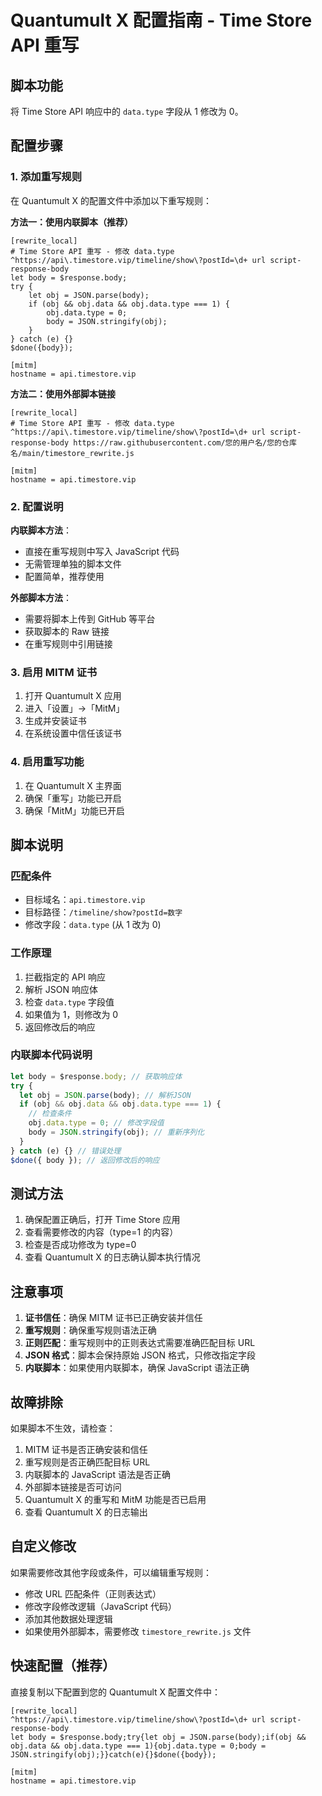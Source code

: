 # Quantumult X 配置指南 - Time Store API 重写

## 脚本功能

将 Time Store API 响应中的 `data.type` 字段从 1 修改为 0。

## 配置步骤

### 1. 添加重写规则

在 Quantumult X 的配置文件中添加以下重写规则：

**方法一：使用内联脚本（推荐）**

```
[rewrite_local]
# Time Store API 重写 - 修改 data.type
^https://api\.timestore.vip/timeline/show\?postId=\d+ url script-response-body
let body = $response.body;
try {
    let obj = JSON.parse(body);
    if (obj && obj.data && obj.data.type === 1) {
        obj.data.type = 0;
        body = JSON.stringify(obj);
    }
} catch (e) {}
$done({body});

[mitm]
hostname = api.timestore.vip
```

**方法二：使用外部脚本链接**

```
[rewrite_local]
# Time Store API 重写 - 修改 data.type
^https://api\.timestore.vip/timeline/show\?postId=\d+ url script-response-body https://raw.githubusercontent.com/您的用户名/您的仓库名/main/timestore_rewrite.js

[mitm]
hostname = api.timestore.vip
```

### 2. 配置说明

**内联脚本方法**：

- 直接在重写规则中写入 JavaScript 代码
- 无需管理单独的脚本文件
- 配置简单，推荐使用

**外部脚本方法**：

- 需要将脚本上传到 GitHub 等平台
- 获取脚本的 Raw 链接
- 在重写规则中引用链接

### 3. 启用 MITM 证书

1. 打开 Quantumult X 应用
2. 进入「设置」→「MitM」
3. 生成并安装证书
4. 在系统设置中信任该证书

### 4. 启用重写功能

1. 在 Quantumult X 主界面
2. 确保「重写」功能已开启
3. 确保「MitM」功能已开启

## 脚本说明

### 匹配条件

- 目标域名：`api.timestore.vip`
- 目标路径：`/timeline/show?postId=数字`
- 修改字段：`data.type` (从 1 改为 0)

### 工作原理

1. 拦截指定的 API 响应
2. 解析 JSON 响应体
3. 检查 `data.type` 字段值
4. 如果值为 1，则修改为 0
5. 返回修改后的响应

### 内联脚本代码说明

```javascript
let body = $response.body; // 获取响应体
try {
  let obj = JSON.parse(body); // 解析JSON
  if (obj && obj.data && obj.data.type === 1) {
    // 检查条件
    obj.data.type = 0; // 修改字段值
    body = JSON.stringify(obj); // 重新序列化
  }
} catch (e) {} // 错误处理
$done({ body }); // 返回修改后的响应
```

## 测试方法

1. 确保配置正确后，打开 Time Store 应用
2. 查看需要修改的内容（type=1 的内容）
3. 检查是否成功修改为 type=0
4. 查看 Quantumult X 的日志确认脚本执行情况

## 注意事项

1. **证书信任**：确保 MITM 证书已正确安装并信任
2. **重写规则**：确保重写规则语法正确
3. **正则匹配**：重写规则中的正则表达式需要准确匹配目标 URL
4. **JSON 格式**：脚本会保持原始 JSON 格式，只修改指定字段
5. **内联脚本**：如果使用内联脚本，确保 JavaScript 语法正确

## 故障排除

如果脚本不生效，请检查：

1. MITM 证书是否正确安装和信任
2. 重写规则是否正确匹配目标 URL
3. 内联脚本的 JavaScript 语法是否正确
4. 外部脚本链接是否可访问
5. Quantumult X 的重写和 MitM 功能是否已启用
6. 查看 Quantumult X 的日志输出

## 自定义修改

如果需要修改其他字段或条件，可以编辑重写规则：

- 修改 URL 匹配条件（正则表达式）
- 修改字段修改逻辑（JavaScript 代码）
- 添加其他数据处理逻辑
- 如果使用外部脚本，需要修改 `timestore_rewrite.js` 文件

## 快速配置（推荐）

直接复制以下配置到您的 Quantumult X 配置文件中：

```
[rewrite_local]
^https://api\.timestore.vip/timeline/show\?postId=\d+ url script-response-body
let body = $response.body;try{let obj = JSON.parse(body);if(obj && obj.data && obj.data.type === 1){obj.data.type = 0;body = JSON.stringify(obj);}}catch(e){}$done({body});

[mitm]
hostname = api.timestore.vip
```
